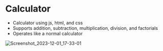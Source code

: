 # Calculator
- Calculator using js, html, and css
- Supports addition, subtraction, multiplication, division, and factorials
- Operates like a normal calculator

![Screenshot_2023-12-01_17-33-01](https://github.com/Mnduku/Calculator/assets/116856099/8f0f1539-b54f-4e2b-9688-dcb6f776e95f)
